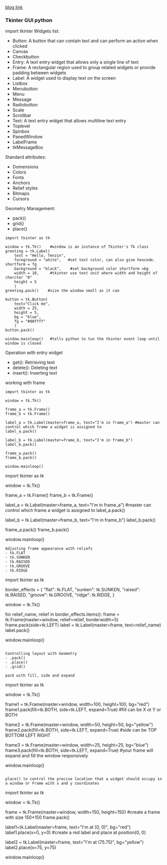 [blog link](https://realpython.com/python-gui-tkinter/)

### Tkinter GUI python

import tkinter
Widgets list:
- Button: A button that can contain text and can perform an action when clicked
- Canvas
- Checkbutton
- Entry: A text entry widget that allows only a single line of text
- Frame: A rectangular region used to group related widgets or provide padding between widgets
- Label: A widget used to display text on the screen
- Listbox
- Menubutton
- Menu
- Message
- Radiobutton
- Scale
- Scrollbar
- Text: A text entry widget that allows multiline text entry
- Toplevel
- Spinbox
- PanedWindow
- LabelFrame
- tkMessageBox

Standard attributes:
- Domensions
- Colors
- Fonts
- Anchors
- Relief styles
- Bitmaps
- Cursors

Geometry Management:
- pack()
- grid()
- place()

```
import tkinter as tk

window = tk.Tk()    #window is an instance of Tkinter's Tk class
greeting = tk.Label(
	text = "Hello, Tenzin",
	foreground = "white",   #set text color, can also give hexcode. shortform = fg
	background = "black",    #set background color shortform =bg
	width = 10,   	#tkinter use text unit where width and height of charcter "0"
	height = 5
	)
greeting.pack()	   #size the window small as it can 

button = tk.Button(
	text="Click me",
	width = 25,
	height = 5,
	bg = "blue",
	fg = "#00ffff"
	)
button.pack()

window.mainloop()   #tells python to tun the tkinter event loop until window is closed
```

Operation with entry widget
- get(): Retrieving text
- delete(): Deleting text
- insert(): Inserting text

working with frame
```
import tkinter as tk

window = tk.Tk()

frame_a = tk.Frame()
frame_b = tk.Frame()

label_a = tk.Label(master=frame_a, text="I'm in frame_a") #master can control which frame a widget is assigned to
label_a.pack()

label_b = tk.Label(master=frame_b, text="I'm in frame_b")
label_b.pack()

frame_a.pack()
frame_b.pack()

window.mainloop()
```
import tkinter as tk

window = tk.Tk()

frame_a = tk.Frame()
frame_b = tk.Frame()

label_a = tk.Label(master=frame_a, text="I'm in frame_a") #master can control which frame a widget is assigned to
label_a.pack()

label_b = tk.Label(master=frame_b, text="I'm in frame_b")
label_b.pack()

frame_a.pack()
frame_b.pack()

window.mainloop()
```
Adjusting frame appearance with reliefs
- tk.FLAT
- tk.SUNKEN
- tk.RAISED
- tk.GROOVE
- tk.RIDGE
```
import tkinter as tk

border_effects = {
    "flat": tk.FLAT,
    "sunken": tk.SUNKEN,
    "raised": tk.RAISED,
    "groove": tk.GROOVE,
    "ridge": tk.RIDGE,
}

window = tk.Tk()

for relief_name, relief in border_effects.items():
    frame = tk.Frame(master=window, relief=relief, borderwidth=5)
    frame.pack(side=tk.LEFT)
    label = tk.Label(master=frame, text=relief_name)
    label.pack()

window.mainloop()
```

Controlling layout with Geometry
- .pack()
- .place()
- .grid()

pack with fill, side and expand
```
import tkinter as tk

window = tk.Tk()

frame1 = tk.Frame(master=window, width=100, height=100, bg="red")
frame1.pack(fill=tk.BOTH, side=tk.LEFT, expand=True)       #fill can be X ot Y or BOTH

frame2 = tk.Frame(master=window, width=50, height=50, bg="yellow")
frame2.pack(fill=tk.BOTH, side=tk.LEFT, expand=True)       #side can be TOP BOTTOM LEFT RIGHT

frame3 = tk.Frame(master=window, width=25, height=25, bg="blue")
frame3.pack(fill=tk.BOTH, side=tk.LEFT, expand=True)       #your frame will expand and fill the window responsively

window.mainloop()

```

place() to control the precise location that a widget should occupy in a window or Frame with x and y coordinates
```
import tkinter as tk

window = tk.Tk()

frame = tk.Frame(master=window, width=150, height=150)    #create a frame with size 150*150
frame.pack()

label1=tk.Label(master=frame, text="I'm at (0, 0)", bg="red")
label1.place(x=0, y=0)     #create a red label and place at position(0, 0)

label2 = tk.Label(master=frame, text="I'm at (75.75)", bg="yellow")
label2.place(x=75, y=75)

window.mainloop()
```

